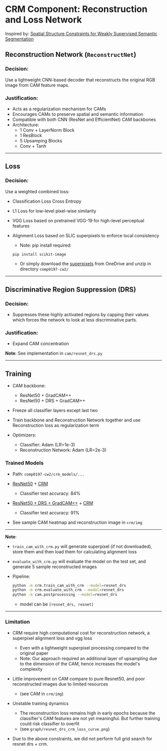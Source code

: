 # CRM Component: Reconstruction and Loss Network

Inspired by: [Spatial Structure Constraints for Weakly Supervised Semantic Segmentation](https://arxiv.org/abs/2401.11122)

## Reconstruction Network (`ReconstructNet`)

### Decision:
Use a lightweight CNN-based decoder that reconstructs the original RGB image from CAM feature maps.

### Justification:
- Acts as a regularization mechanism for CAMs
- Encourages CAMs to preserve spatial and semantic information
- Compatible with both CNN (ResNet and EfficientNet) CAM backbones
- Architecture:
  - 1 Conv + LayerNorm Block
  - 1 ResBlock
  - 5 Upsamping Blocks
  - Conv + Tanh 

---

## Loss 

### Decision:
Use a weighted combined loss:
- Classification Loss Cross Entropy  
- L1 Loss for low-level pixel-wise similarity
- VGG Loss based on pretrained VGG-19 for high-level perceptual features
- Alignment Loss based on SLIC superpixels to enforce local consistency
  - Note: pip install required:
  ``` bash
  pip install scikit-image
  ```

  - Or simply download the [superpixels](https://1drv.ms/u/c/2ef0e412637ecc3c/EQy9SXX7x4tGnqJWRpIJa7EBYK9I7c2ipQB07oCzcjAfKQ?e=ksvFWp) from OneDrive and unzip in directory `comp0197-cw2/`

---

## Discriminative Region Suppression (DRS)

### Decision:
- Suppresses these highly activated regions by capping their values which forces the network to look at less discriminative parts.

### Justification:
- Expand CAM concentration

**Note**: See implementation in `cam/resnet_drs.py`

---

## Training

- CAM backbone: 
  - ResNet50 + GradCAM++ 
  - ResNet50 + DRS + GradCAM++

- Freeze all classifier layers except last two
- Train backbone and Reconstruction Network together and use Reconstruction loss as regularization term
- Optimizers:
  - Classifier: Adam (LR=1e-3)
  - Reconstruction Network: Adam (LR=2e-3)

### Trained Models
- Path: `comp0197-cw2/crm_models/...`

- [ResNet50](https://1drv.ms/u/c/2ef0e412637ecc3c/EawGxav3g3BPke8uXA7C5W0Bdf2oIHQSoV6smZgRWXR1NA?e=zlKiYk) + [CRM](https://1drv.ms/u/c/2ef0e412637ecc3c/EdhrCbIkW6dEpXfImbAcRsoBBb_3ceJHz16NxfTiqLPmhg?e=DWot9e) 
  - Classifier test accuracy: 84%
    

- [ResNet50 + DRS + GradCAM++](https://1drv.ms/u/c/2ef0e412637ecc3c/EQU-6ec3hklKhi9hTXwXxDEBWx5czmOywqLiH3gsT0qhAQ?e=SBTBau) + [CRM](https://1drv.ms/u/c/2ef0e412637ecc3c/EesRuHMqxgZAvj6Qc710poYBfyskimMUQtJAFrfC9wmOCw?e=h5RG8g) 
  - Classifier test accuracy: 91%

- See sample CAM heatmap and reconstruction image in `crm/img`

---

**Note**: 
- `train_cam_with_crm.py` will generate superpixel (if not downloaded), store them and then load them for calculating alignment loss
- `evaluate_with_crm.py` will evaluate the model on the test set, and generate 5 sample reconstructed images

- Pipeline:

  ```bash
  python -m crm.train_cam_with_crm --model=resnet_drs
  python -m crm.evaluate_with_crm --model=resnet_drs
  python -m cam.postprocessing --model=resnet_drs
  ```

  - model can be `[resnet_drs, resnet]`

---

### Limitation 
- CRM require high computational cost for reconstruction network, a superpixel alignment loss and vgg loss
  - Even with a lightweight superpixel processing compared to the original paper
  - Note: Our approach required an additional layer of upsampling due to the dimension of the CAM, hence increases the model's complexity

- Little improvement on CAM compare to pure Resnet50, and poor reconstructed images due to limited resources
  - (see CAM in `crm/img`)
  
- Unstable training dynamics
  - The reconstruction loss remains high in early epochs because the classifier's CAM features are not yet meaningful. But further training could risk classifier to overfit
  - (see `graph/resnet_drs_crm_loss_curve.png`)

- Due to the above constraints, we did not perform full grid search for resnet drs + crm.